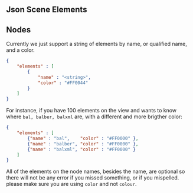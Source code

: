 ## Json Scene Elements

## Nodes

Currently we just support a string of elements by name,
or qualified name, and a color.

```json
{
    "elements" : [
        {
            "name" : "<string>",
            "color" : "#FF0044"
        }
    ]
}
```

For instance, if you have 100 elements on the view and wants to know where `bal, balber, balxml` are, with a different and more brigther color:

```json
{
    "elements" : [
        {"name" : "bal",    "color" : "#FF0000" },
        {"name" : "balber", "color" : "#FF0000" },
        {"name" : "balxml", "color" : "#FF0000" }
    ]
}
```

All of the elements on the node names, besides the name, are optional so there will not be any error if you missed something, or if you mispelled.
please make sure you are using `color` and not `colour`.
